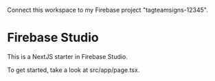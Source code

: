 Connect this workspace to my Firebase project "tagteamsigns-12345".
# Firebase Studio

This is a NextJS starter in Firebase Studio.

To get started, take a look at src/app/page.tsx.
